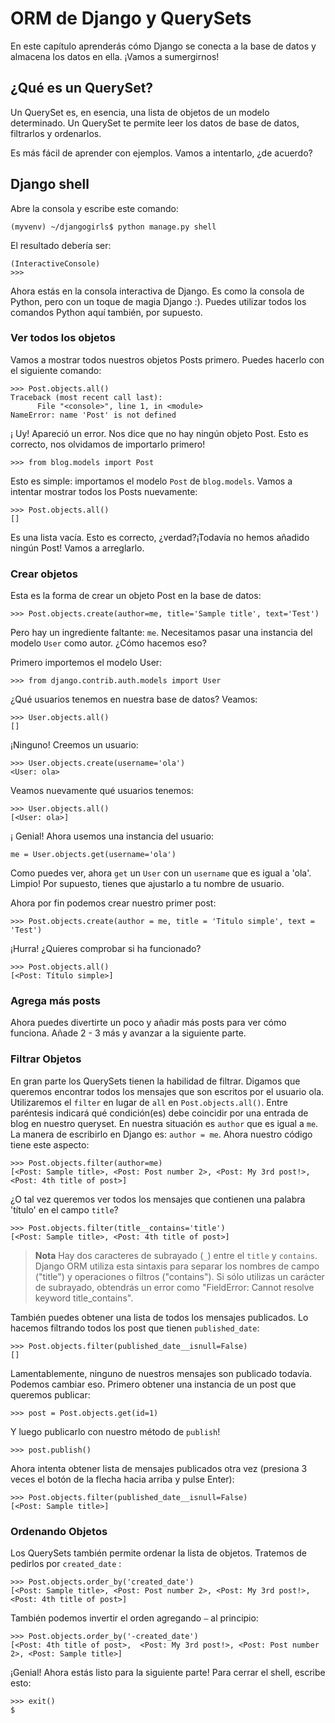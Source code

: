 # ORM de Django y QuerySets

En este capítulo aprenderás cómo Django se conecta a la base de datos y almacena los datos en ella. ¡Vamos a sumergirnos!

## ¿Qué es un QuerySet?

Un QuerySet es, en esencia, una lista de objetos de un modelo determinado. Un QuerySet te permite leer los datos de base de datos, filtrarlos y ordenarlos.

Es más fácil de aprender con ejemplos. Vamos a intentarlo, ¿de acuerdo?

## Django shell

Abre la consola y escribe este comando:

    (myvenv) ~/djangogirls$ python manage.py shell
    

El resultado debería ser:

    (InteractiveConsole)
    >>>
    

Ahora estás en la consola interactiva de Django. Es como la consola de Python, pero con un toque de magia Django :). Puedes utilizar todos los comandos Python aquí también, por supuesto.

### Ver todos los objetos

Vamos a mostrar todos nuestros objetos Posts primero. Puedes hacerlo con el siguiente comando:

    >>> Post.objects.all()
    Traceback (most recent call last):
          File "<console>", line 1, in <module>
    NameError: name 'Post' is not defined
    

¡ Uy! Apareció un error. Nos dice que no hay ningún objeto Post. Esto es correcto, nos olvidamos de importarlo primero!

    >>> from blog.models import Post
    

Esto es simple: importamos el modelo `Post` de `blog.models`. Vamos a intentar mostrar todos los Posts nuevamente:

    >>> Post.objects.all()
    []
    

Es una lista vacía. Esto es correcto, ¿verdad?¡Todavía no hemos añadido ningún Post! Vamos a arreglarlo.

### Crear objetos

Esta es la forma de crear un objeto Post en la base de datos:

    >>> Post.objects.create(author=me, title='Sample title', text='Test')
    

Pero hay un ingrediente faltante: `me`. Necesitamos pasar una instancia del modelo `User` como autor. ¿Cómo hacemos eso?

Primero importemos el modelo User:

    >>> from django.contrib.auth.models import User
    

¿Qué usuarios tenemos en nuestra base de datos? Veamos:

    >>> User.objects.all()
    []
    

¡Ninguno! Creemos un usuario:

    >>> User.objects.create(username='ola')
    <User: ola>
    

Veamos nuevamente qué usuarios tenemos:

    >>> User.objects.all()
    [<User: ola>]
    

¡ Genial! Ahora usemos una instancia del usuario:

    me = User.objects.get(username='ola')
    

Como puedes ver, ahora `get` un `User` con un `username` que es igual a 'ola'. Limpio! Por supuesto, tienes que ajustarlo a tu nombre de usuario.

Ahora por fin podemos crear nuestro primer post:

    >>> Post.objects.create(author = me, title = 'Titulo simple', text = 'Test')
    

¡Hurra! ¿Quieres comprobar si ha funcionado?

    >>> Post.objects.all()
    [<Post: Título simple>]
    

### Agrega más posts

Ahora puedes divertirte un poco y añadir más posts para ver cómo funciona. Añade 2 - 3 más y avanzar a la siguiente parte.

### Filtrar Objetos

En gran parte los QuerySets tienen la habilidad de filtrar. Digamos que queremos encontrar todos los mensajes que son escritos por el usuario ola. Utilizaremos el `filter` en lugar de `all` en `Post.objects.all()`. Entre paréntesis indicará qué condición(es) debe coincidir por una entrada de blog en nuestro queryset. En nuestra situación es `author` que es igual a `me`. La manera de escribirlo en Django es: `author = me`. Ahora nuestro código tiene este aspecto:

    >>> Post.objects.filter(author=me)
    [<Post: Sample title>, <Post: Post number 2>, <Post: My 3rd post!>, <Post: 4th title of post>]
    

¿O tal vez queremos ver todos los mensajes que contienen una palabra 'título' en el campo `title`?

    >>> Post.objects.filter(title__contains='title')
    [<Post: Sample title>, <Post: 4th title of post>]
    

> **Nota** Hay dos caracteres de subrayado (`_`) entre el `title` y `contains`. Django ORM utiliza esta sintaxis para separar los nombres de campo ("title") y operaciones o filtros ("contains"). Si sólo utilizas un carácter de subrayado, obtendrás un error como "FieldError: Cannot resolve keyword title_contains".

También puedes obtener una lista de todos los mensajes publicados. Lo hacemos filtrando todos los post que tienen `published_date`:

    >>> Post.objects.filter(published_date__isnull=False)
    []
    

Lamentablemente, ninguno de nuestros mensajes son publicado todavía. Podemos cambiar eso. Primero obtener una instancia de un post que queremos publicar:

    >>> post = Post.objects.get(id=1)
    

Y luego publicarlo con nuestro método de `publish`!

    >>> post.publish()
    

Ahora intenta obtener lista de mensajes publicados otra vez (presiona 3 veces el botón de la flecha hacia arriba y pulse Enter):

    >>> Post.objects.filter(published_date__isnull=False)
    [<Post: Sample title>]
    

### Ordenando Objetos

Los QuerySets también permite ordenar la lista de objetos. Tratemos de pedirlos por `created_date` :

    >>> Post.objects.order_by('created_date')
    [<Post: Sample title>, <Post: Post number 2>, <Post: My 3rd post!>, <Post: 4th title of post>]
    

También podemos invertir el orden agregando `–` al principio:

    >>> Post.objects.order_by('-created_date')
    [<Post: 4th title of post>,  <Post: My 3rd post!>, <Post: Post number 2>, <Post: Sample title>]
    

¡Genial! Ahora estás listo para la siguiente parte! Para cerrar el shell, escribe esto:

    >>> exit()
    $